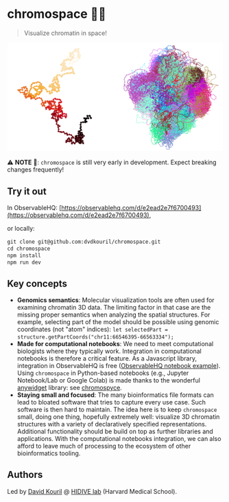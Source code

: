 # chromospace 🧬🚀

> Visualize chromatin in space!

![chromospace eyecandy](screenshots/eyecandy.png)

:warning: **NOTE** :construction:: `chromospace` is still very early in development. Expect breaking changes frequently!

## Try it out
In ObservableHQ:
[https://observablehq.com/d/e2ead2e7f6700493](https://observablehq.com/d/e2ead2e7f6700493),

or locally:
```
git clone git@github.com:dvdkouril/chromospace.git
cd chromospace
npm install
npm run dev
```

## Key concepts
- **Genomics semantics**: Molecular visualization tools are often used for examining chromatin 3D data. The limiting factor in that case are the missing proper semantics when analyzing the spatial structures. For example, selecting part of the model should be possible using genomic coordinates (not "atom" indices): `let selectedPart = structure.getPartCoords("chr11:66546395-66563334");`
- **Made for computational notebooks**: We need to meet computational biologists where they typically work. Integration in computational notebooks is therefore a critical feature. As a Javascript library, integration in ObservableHQ is free ([ObservableHQ notebook example](https://observablehq.com/d/e2ead2e7f6700493)). Using `chromospace` in Python-based notebooks (e.g., Jupyter Notebook/Lab or Google Colab) is made thanks to the wonderful [anywidget](https://github.com/manzt/anywidget) library: see [chromospyce](https://github.com/dvdkouril/chromospyce).
- **Staying small and focused**: The many bioinformatics file formats can lead to bloated software that tries to capture every use case. Such software is then hard to maintain. The idea here is to keep `chromospace` small, doing one thing, hopefully extremely well: visualize 3D chromatin structures with a variety of declaratively specified representations. Additional functionality should be build on top as further libraries and applications. With the computational notebooks integration, we can also afford to leave much of processing to the ecosystem of other bioinformatics tooling.

## Authors
Led by [David Kouril](http://davidkouril.com) @ [HIDIVE lab](http://hidivelab.org) (Harvard Medical School).
